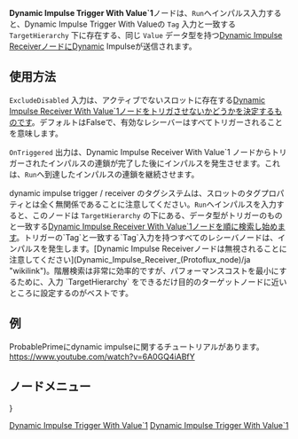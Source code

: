 <languages></languages>

**Dynamic Impulse Trigger With
Value\`1**ノードは、`Run`へインパルス入力すると、Dynamic Impulse Trigger
With Valueの `Tag` 入力と一致する `TargetHierarchy` 下に存在する、同じ
`Value` データ型を持つ[Dynamic Impulse
ReceiverノードにDynamic](Dynamic_Impulse_Receiver_With_Value`1_(Protoflux_node) "wikilink")
Impulseが送信されます。

## 使用方法

`ExcludeDisabled` 入力は、アクティブでないスロットに存在する[Dynamic
Impulse Receiver With
Value\`1ノードをトリガさせないかどうかを決定するものです](Dynamic_Impulse_Receiver_With_Value`1_(Protoflux_node)/ja "wikilink")。デフォルトはFalseで、有効なレシーバーはすべてトリガーされることを意味します。

`OnTriggered` 出力は、Dynamic Impulse Receiver With Value\`1
ノードからトリガーされたインパルスの連鎖が完了した後にインパルスを発生させます。これは、`Run`へ到達したインパルスの連鎖を継続させます。

dynamic impulse trigger / receiver
のタグシステムは、スロットのタグプロパティとは全く無関係であることに注意してください。`Run`へインパルスを入力すると、このノードは
`TargetHierarchy` の下にある、データ型がトリガーのものと一致する[Dynamic
Impulse Receiver With
Value\`1ノードを順に検索し始めます](Dynamic_Impulse_Receiver_With_Value`1_(Protoflux_node)/ja "wikilink")。トリガーの`Tag`と一致する`Tag`入力を持つすべてのレシーバノードは、インパルスを発生します。[Dynamic
Impulse
Receiverノードは無視されることに注意してください](Dynamic_Impulse_Receiver_(Protoflux_node)/ja "wikilink")。階層検索は非常に効率的ですが、パフォーマンスコストを最小にするために、入力
`TargetHierarchy`
をできるだけ目的のターゲットノードに近いところに設定するのがベストです。

## 例

ProbablePrimeにdynamic impulseに関するチュートリアルがあります。
<youtube><https://www.youtube.com/watch?v=6A0GQ4iABfY></youtube>

## ノードメニュー

}

[Dynamic Impulse Trigger With
Value\`1](Category:Protoflux{{#translation:}} "wikilink") [Dynamic
Impulse Trigger With
Value\`1](Category:Protoflux:Flow{{#translation:}} "wikilink")